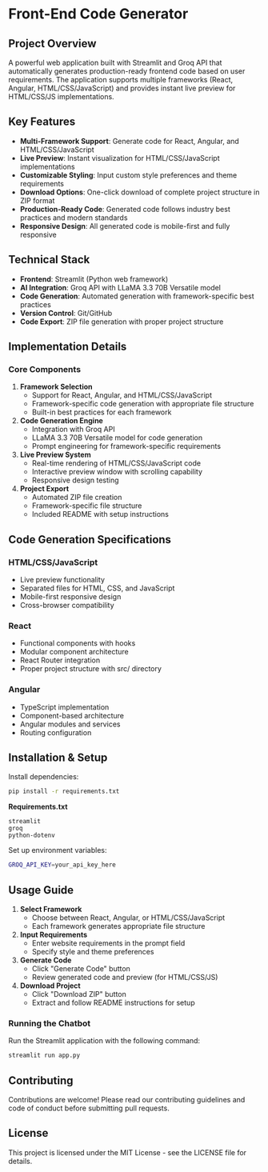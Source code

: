 # Front-End Code Generator

## Project Overview

A powerful web application built with Streamlit and Groq API that automatically generates production-ready frontend code based on user requirements. The application supports multiple frameworks (React, Angular, HTML/CSS/JavaScript) and provides instant live preview for HTML/CSS/JS implementations.

## Key Features

- **Multi-Framework Support**: Generate code for React, Angular, and HTML/CSS/JavaScript
- **Live Preview**: Instant visualization for HTML/CSS/JavaScript implementations
- **Customizable Styling**: Input custom style preferences and theme requirements
- **Download Options**: One-click download of complete project structure in ZIP format
- **Production-Ready Code**: Generated code follows industry best practices and modern standards
- **Responsive Design**: All generated code is mobile-first and fully responsive

## Technical Stack

- **Frontend**: Streamlit (Python web framework)
- **AI Integration**: Groq API with LLaMA 3.3 70B Versatile model
- **Code Generation**: Automated generation with framework-specific best practices
- **Version Control**: Git/GitHub
- **Code Export**: ZIP file generation with proper project structure

## Implementation Details

### Core Components

1. **Framework Selection**
    - Support for React, Angular, and HTML/CSS/JavaScript
    - Framework-specific code generation with appropriate file structure
    - Built-in best practices for each framework
2. **Code Generation Engine**
    - Integration with Groq API
    - LLaMA 3.3 70B Versatile model for code generation
    - Prompt engineering for framework-specific requirements
3. **Live Preview System**
    - Real-time rendering of HTML/CSS/JavaScript code
    - Interactive preview window with scrolling capability
    - Responsive design testing
4. **Project Export**
    - Automated ZIP file creation
    - Framework-specific file structure
    - Included README with setup instructions

## Code Generation Specifications

### HTML/CSS/JavaScript

- Live preview functionality
- Separated files for HTML, CSS, and JavaScript
- Mobile-first responsive design
- Cross-browser compatibility

### React

- Functional components with hooks
- Modular component architecture
- React Router integration
- Proper project structure with src/ directory

### Angular

- TypeScript implementation
- Component-based architecture
- Angular modules and services
- Routing configuration

## Installation & Setup

Install dependencies:

```bash
pip install -r requirements.txt
```

**Requirements.txt**

```
streamlit
groq
python-dotenv
```

Set up environment variables:

```bash
GROQ_API_KEY=your_api_key_here
```

## Usage Guide

1. **Select Framework**
    - Choose between React, Angular, or HTML/CSS/JavaScript
    - Each framework generates appropriate file structure
2. **Input Requirements**
    - Enter website requirements in the prompt field
    - Specify style and theme preferences
3. **Generate Code**
    - Click "Generate Code" button
    - Review generated code and preview (for HTML/CSS/JS)
4. **Download Project**
    - Click "Download ZIP" button
    - Extract and follow README instructions for setup

### Running the Chatbot

Run the Streamlit application with the following command:

```python
streamlit run app.py
```

## Contributing

Contributions are welcome! Please read our contributing guidelines and code of conduct before submitting pull requests.

## License

This project is licensed under the MIT License - see the LICENSE file for details.
